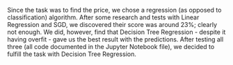 Since the task was to find the price, we chose a regression (as opposed to classification) algorithm. 
After some research and tests with Linear Regression and SGD, we discovered their score was around 23%; clearly not enough.
We did, however, find that Decision Tree Regression - despite it having overfit - gave us the best result with the predictions.
After testing all three (all code documented in the Jupyter Notebook file), we decided to fulfill the task with Decision Tree Regression.
